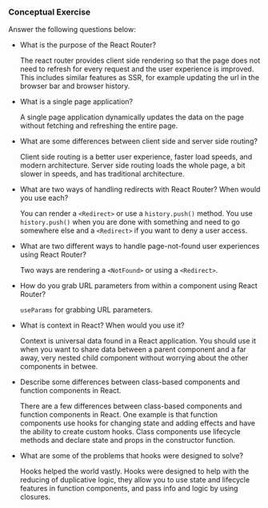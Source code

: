 ### Conceptual Exercise

Answer the following questions below:

- What is the purpose of the React Router?

  The react router provides client side rendering so that the page does not need to refresh for every request and the user experience is improved. This includes similar features as SSR, for example updating the url in the browser bar and browser history.

- What is a single page application?

  A single page application dynamically updates the data on the page without fetching and refreshing the entire page. 

- What are some differences between client side and server side routing?

  Client side routing is a better user experience, faster load speeds, and modern architecture. Server side routing loads the whole page, a bit slower in speeds, and has traditional architecture.

- What are two ways of handling redirects with React Router? When would you use each?

  You can render a `<Redirect>` or use a `history.push()` method. You use `history.push()` when you are done with something and need to go somewhere else and a `<Redirect>` if you want to deny a user access.

- What are two different ways to handle page-not-found user experiences using React Router?

  Two ways are rendering a `<NotFound>` or using a `<Redirect>`.

- How do you grab URL parameters from within a component using React Router?

  `useParams` for grabbing URL parameters.

- What is context in React? When would you use it?

  Context is universal data found in a React application. You should use it when you want to share data between a parent component and a far away, very nested child component without worrying about the other components in betwee.

- Describe some differences between class-based components and function
  components in React.

  There are a few differences between class-based components and function components in React. One example is that function components use hooks for changing state and adding effects and have the ability to create custom hooks. Class components use lifecycle methods and declare state and props in the constructor function.

- What are some of the problems that hooks were designed to solve?

  Hooks helped the world vastly. Hooks were designed to help with the reducing of duplicative logic, they allow you to use state and lifecycle features in function components, and pass info and logic by using closures.

